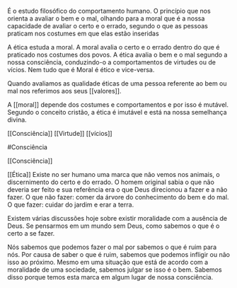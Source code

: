 
É o estudo filosófico do comportamento humano. O princípio que nos orienta a avaliar o bem e o mal, olhando para a moral que é a nossa capacidade de avaliar o certo e o errado, segundo o que as pessoas praticam nos costumes em que elas estão inseridas

A ética estuda a moral. A moral avalia o certo e o errado dentro do que é praticado nos costumes dos povos. A ética avalia o bem e o mal segundo a nossa consciência, conduzindo-o a comportamentos de virtudes ou de vícios. Nem tudo que é Moral é ético e vice-versa.

Quando avaliamos as qualidade éticas de uma pessoa referente ao bem ou mal nos referimos aos seus [[valores]].

A [[moral]] depende dos costumes e comportamentos e por isso é mutável. Segundo o conceito cristão, a ética é imutável e está na nossa semelhança divina. 

[[Consciência]]
[[Virtude]]
[[vícios]]


#Consciência 

[[Consciência]]

[[Ética]]
Existe no ser humano uma marca que não vemos nos animais, o discernimento do certo e do errado. O homem original sabia o que não deveria ser feito e sua referência era o que Deus direcionou a fazer e a não fazer. O que não fazer: comer da árvore do conhecimento do bem e do mal. O que fazer: cuidar do jardim e erar a terra.

Existem várias discussões hoje sobre existir moralidade com a ausência de Deus. Se pensarmos em um mundo sem Deus, como sabemos o que é o certo a se fazer.

Nós sabemos que podemos fazer o mal por sabemos o que é ruim para nós. Por causa de saber o que é ruim, sabemos que podemos infligir ou não isso ao próximo. Mesmo em uma situação que está de acordo com a moralidade de uma sociedade, sabemos julgar se isso é o bem. Sabemos disso porque temos esta marca em algum lugar de nossa consciência. 
